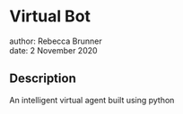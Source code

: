 # Virtual Bot

author: Rebecca Brunner
<br>
date: 2 November 2020

## Description

An intelligent virtual agent built using python
